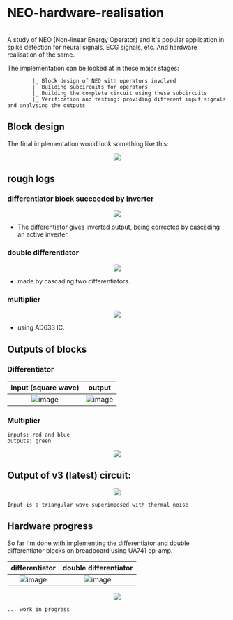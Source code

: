 # NEO-hardware-realisation
<br>
A study of NEO (Non-linear Energy Operator) and it's popular application in spike detection for neural signals, ECG signals, etc. And hardware realisation of the same.

The implementation can be looked at in these major stages:
```
        |_ Block design of NEO with operators involved 
        |_ Building subcircuits for operators
        |_ Building the complete circuit using these subcircuits
        |_ Verification and testing: providing different input signals and analysing the outputs
```     

## Block design

The final implementation would look something like this:
<br>
<p align = "center">
<img src = "https://user-images.githubusercontent.com/94699627/230158598-6b008fff-e858-4c7f-ba47-46273134c185.jpg">
</p>

## rough logs

### differentiator block succeeded by inverter
<p align = "center">
<img src = "https://user-images.githubusercontent.com/94699627/230831451-1d918f86-24fa-4e5a-bbeb-3f52bcaaa068.png">
</p>

- The differentiator gives inverted output, being corrected by cascading an active inverter.

### double differentiator
<p align = "center">
<img src = "https://user-images.githubusercontent.com/94699627/230831511-6e8e4771-2d05-40df-9666-1b74ea0cfce5.png">
</p>

- made by cascading two differentiators.

### multiplier
<p align = "center">
<img src = "https://user-images.githubusercontent.com/94699627/230831649-dd998096-bda9-4e2f-962a-30b93339a646.png">
</p>

- using AD633 IC.

## Outputs of blocks

### Differentiator

input (square wave)        |  output 
:-------------------------:|:-------------------------:
![image](https://user-images.githubusercontent.com/94699627/230908579-9bcff140-90fc-4813-b82f-43208d96df50.png) | ![image](https://user-images.githubusercontent.com/94699627/230908428-91520685-4134-41f5-a752-7d0c16ae6bc7.png)

### Multiplier
```
inputs: red and blue
outputs: green
```
<p align = "center">
<img src = "https://user-images.githubusercontent.com/94699627/230910563-63c64e86-b0a9-40f4-9c2a-eec9ddd5fc0d.png">
</p>

## Output of v3 (latest) circuit:
<p align = "center">
<img src = "https://user-images.githubusercontent.com/94699627/230988708-e9d3f767-67c9-4734-bfdb-9c560a62fb03.png">
</p>

`Input is a triangular wave superimposed with thermal noise`

## Hardware progress

So far I'm done with implementing the differentiator and double differentiator blocks on breadboard using UA741 op-amp. 

differentiator   |  double differentiator 
:-------------------------:|:-------------------------:
![image](https://user-images.githubusercontent.com/94699627/231481374-328587b3-a481-49eb-88b4-74c6dcfff375.png) | ![image](https://user-images.githubusercontent.com/94699627/231481093-066f9e11-cd69-4384-a8e0-8c33532250aa.png)

<p align = "center">
<img src="https://user-images.githubusercontent.com/94699627/232205608-607d4f46-d497-4cee-ae5c-579dc68195fd.png">
</p>

`... work in progress`
